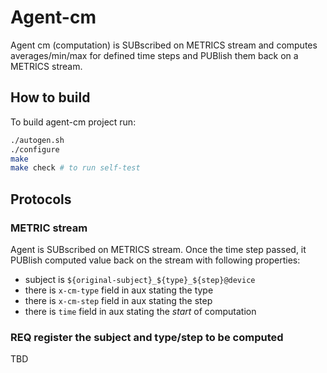 
# Agent-cm
Agent cm (computation) is SUBscribed on METRICS stream and computes
averages/min/max for defined time steps and PUBlish them back on a METRICS
stream.

## How to build

To build agent-cm project run:

```bash
./autogen.sh
./configure
make
make check # to run self-test
```

## Protocols

### METRIC stream

Agent is SUBscribed on METRICS stream. Once the time step passed, it PUBlish
computed value back on the stream with following properties: 
  * subject is ```${original-subject}_${type}_${step}@device```
  * there is ```x-cm-type``` field in aux stating the type
  * there is ```x-cm-step``` field in aux stating the step
  * there is ```time``` field in aux stating the *start* of computation

### REQ register the subject and type/step to be computed
TBD
